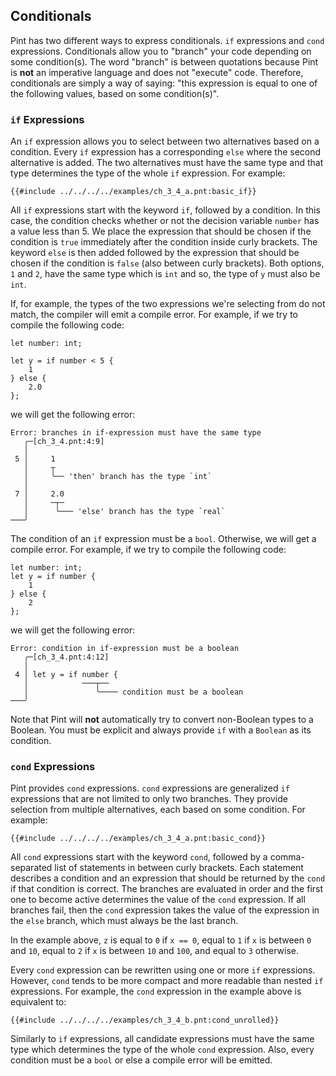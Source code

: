 ## Conditionals

Pint has two different ways to express conditionals. `if` expressions and `cond` expressions.
Conditionals allow you to "branch" your code depending on some condition(s). The word "branch" is
between quotations because Pint is **not** an imperative language and does not "execute" code.
Therefore, conditionals are simply a way of saying: "this expression is equal to one of the
following values, based on some condition(s)".

### `if` Expressions

An `if` expression allows you to select between two alternatives based on a condition. Every `if`
expression has a corresponding `else` where the second alternative is added. The two alternatives
must have the same type and that type determines the type of the whole `if` expression. For example:

```pint
{{#include ../../../../examples/ch_3_4_a.pnt:basic_if}}
```

All `if` expressions start with the keyword `if`, followed by a condition. In this case, the
condition checks whether or not the decision variable `number` has a value less than 5. We place the
expression that should be chosen if the condition is `true` immediately after the condition inside
curly brackets. The keyword `else` is then added followed by the expression that should be chosen if
the condition is `false` (also between curly brackets). Both options, `1` and `2`, have the same
type which is `int` and so, the type of `y` must also be `int`.

If, for example, the types of the two expressions we're selecting from do not match, the compiler
will emit a compile error. For example, if we try to compile the following code:

```pint
let number: int;

let y = if number < 5 {
    1
} else {
    2.0
};
```

we will get the following error:

```console
Error: branches in if-expression must have the same type
   ╭─[ch_3_4.pnt:4:9]
   │
 5 │     1
   │     ┬
   │     ╰── 'then' branch has the type `int`
   │
 7 │     2.0
   │     ─┬─
   │      ╰─── 'else' branch has the type `real`
───╯
```

The condition of an `if` expression must be a `bool`. Otherwise, we will get a compile error. For
example, if we try to compile the following code:

```pint
let number: int;
let y = if number {
    1
} else {
    2
};
```

we will get the following error:

```console
Error: condition in if-expression must be a boolean
   ╭─[ch_3_4.pnt:4:12]
   │
 4 │ let y = if number {
   │            ───┬──
   │               ╰──── condition must be a boolean
───╯
```

Note that Pint will **not** automatically try to convert non-Boolean types to a Boolean. You must be
explicit and always provide `if` with a `Boolean` as its condition.

### `cond` Expressions

Pint provides `cond` expressions. `cond` expressions are generalized `if` expressions that are not
limited to only two branches. They provide selection from multiple alternatives, each based on some
condition. For example:

```pint
{{#include ../../../../examples/ch_3_4_a.pnt:basic_cond}}
```

All `cond` expressions start with the keyword `cond`, followed by a comma-separated list of
statements in between curly brackets. Each statement describes a condition and an expression that
should be returned by the `cond` if that condition is correct. The branches are evaluated in order
and the first one to become active determines the value of the `cond` expression. If all branches
fail, then the `cond` expression takes the value of the expression in the `else` branch, which must
always be the last branch.

In the example above, `z` is equal to `0` if `x == 0`, equal to `1` if `x` is between `0` and `10`,
equal to `2` if `x` is between `10` and `100`, and equal to `3` otherwise.

Every `cond` expression can be rewritten using one or more `if` expressions. However, `cond` tends
to be more compact and more readable than nested `if` expressions. For example, the `cond`
expression in the example above is equivalent to:

```pint
{{#include ../../../../examples/ch_3_4_b.pnt:cond_unrolled}}
```

Similarly to `if` expressions, all candidate expressions must have the same type which determines
the type of the whole `cond` expression. Also, every condition must be a `bool` or else a compile
error will be emitted.
